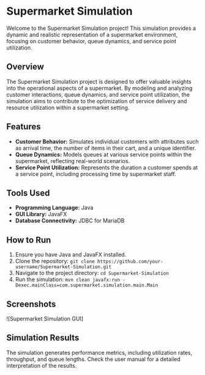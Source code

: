 # Supermarket Simulation

Welcome to the Supermarket Simulation project! This simulation provides a dynamic and realistic representation of a supermarket environment, focusing on customer behavior, queue dynamics, and service point utilization.

## Overview

The Supermarket Simulation project is designed to offer valuable insights into the operational aspects of a supermarket. By modeling and analyzing customer interactions, queue dynamics, and service point utilization, the simulation aims to contribute to the optimization of service delivery and resource utilization within a supermarket setting.

## Features

- **Customer Behavior:** Simulates individual customers with attributes such as arrival time, the number of items in their cart, and a unique identifier.
- **Queue Dynamics:** Models queues at various service points within the supermarket, reflecting real-world scenarios.
- **Service Point Utilization:** Represents the duration a customer spends at a service point, including processing time by supermarket staff.

## Tools Used

- **Programming Language:** Java
- **GUI Library:** JavaFX
- **Database Connectivity:** JDBC for MariaDB

## How to Run

1. Ensure you have Java and JavaFX installed.
2. Clone the repository: `git clone https://github.com/your-username/Supermarket-Simulation.git`
3. Navigate to the project directory: `cd Supermarket-Simulation`
4. Run the simulation: `mvn clean javafx:run -Dexec.mainClass=com.supermarket.simulation.main.Main`

## Screenshots

![Supermarket Simulation GUI]

## Simulation Results

The simulation generates performance metrics, including utilization rates, throughput, and queue lengths. Check the user manual for a detailed interpretation of the results.



